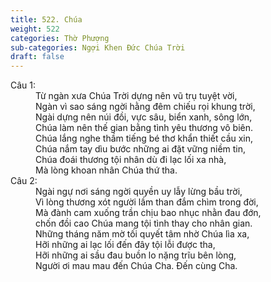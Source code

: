 ```yaml
---
title: 522. Chúa
weight: 522
categories: Thờ Phượng
sub-categories: Ngợi Khen Đức Chúa Trời
draft: false
---
```

<dl><dt>Câu 1:</dt><dd data-verse="1">Từ ngàn xưa Chúa Trời dựng nên vũ trụ tuyệt vời, <br/>Ngàn vì sao sáng ngời hằng đêm chiếu rọi khung trời, <br/>Ngài dựng nên núi đồi, vực sâu, biển xanh, sông lớn, <br/>Chúa làm nên thế gian bằng tình yêu thương vô biên. <br/>Chúa lắng nghe thầm tiếng bé thơ khẩn thiết cầu xin, <br/>Chúa nắm tay dìu bước những ai đặt vững niềm tin, <br/>Chúa đoái thương tội nhân dù đi lạc lối xa nhà, <br/>Mà lòng khoan nhân Chúa thứ tha. </dd><dt>Câu 2:</dt><dd data-verse="2">Ngài ngự nơi sáng ngời quyền uy lẫy lừng bầu trời, <br/>Vì lòng thương xót người lầm than đắm chìm trong đời, <br/>Mà đành cam xuống trần chịu bao nhục nhằn đau đớn, <br/>chốn đồi cao Chúa mang tội tình thay cho nhân gian. <br/>Những tháng năm mờ tối quyết tâm nhờ Chúa lìa xa, <br/>Hỡi những ai lạc lối đến đây tội lỗi được tha, <br/>Hỡi những ai sầu đau buồn lo nặng trĩu bên lòng, <br/>Người ơi mau mau đến Chúa Cha. Đến cùng Cha. </dd></dl>